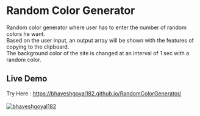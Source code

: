 # Random Color Generator

Random color generator where user has to enter the number of random colors he want. \
Based on the user input, an output array will be shown with the features of copying to the clipboard. \
The background color of the site is changed at an interval of 1 sec with a random color. <br>

## Live Demo
Try Here : https://bhaveshgoyal182.github.io/RandomColorGenerator/ \
<br>
<a href="http://github.com/bhaveshgoyal182/">![bhaveshgoyal182](https://camo.githubusercontent.com/7998890254268d8ed476c9f66d3fa59d21dd354d2090036083c82af4cda2a0eb/68747470733a2f2f666f7274686562616467652e636f6d2f696d616765732f6261646765732f6275696c742d776974682d6c6f76652e737667)</a>
